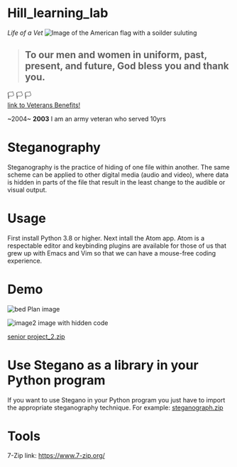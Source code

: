 # Hill_learning_lab
_Life of a Vet_
![Image of the American flag with a soilder suluting](https://www.liberaldictionary.com/wp-content/uploads/2018/11/veteran.png)
> ## To our men and women in uniform, past, present, and future, God bless you and thank you.
  :white_flag:    :white_flag:           :white_flag:                                                                                                                                                                   
[link to Veterans Benefits!](https://www.military.com/benefits/veteran-benefits)

~2004~ **2003**
I am an army veteran who served 10yrs 



# Steganography 
Steganography is the practice of hiding of one file within another. The same scheme can be applied to other digital media (audio and video), where data is hidden in parts of the file that result in the least change to the audible or visual output.

# Usage
First install Python 3.8 or higher. Next intall the Atom app. Atom is a respectable editor and keybinding plugins are available for those of us that grew up with Emacs and Vim so that we can have a mouse-free coding experience.

# Demo 
![bed](https://user-images.githubusercontent.com/70106332/101435464-6432aa00-38da-11eb-83e9-c594c93a2be8.jpg)
Plan image

![image2](https://user-images.githubusercontent.com/70106332/101435684-c55a7d80-38da-11eb-87d3-91d1b71775fb.jpg)
image with hidden code



[senior project_2.zip](https://github.com/jermaul/Hill_learning_lab/files/5656698/senior.project_2.zip)

# Use Stegano as a library in your Python program
If you want to use Stegano in your Python program you just have to import the appropriate steganography technique. For example:
[steganograph.zip](https://github.com/jermaul/Hill_learning_lab/files/5656799/steganograph.zip)

# Tools

7-Zip link: https://www.7-zip.org/


